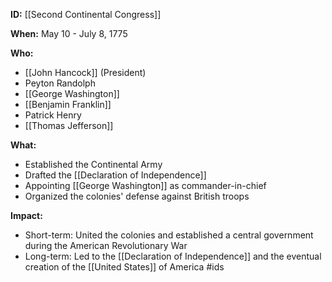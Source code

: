 **ID:** [[Second Continental Congress]]

**When:** May 10 - July 8, 1775

**Who:**
* [[John Hancock]] (President)
* Peyton Randolph
* [[George Washington]]
* [[Benjamin Franklin]]
* Patrick Henry
* [[Thomas Jefferson]]

**What:**
* Established the Continental Army
* Drafted the [[Declaration of Independence]]
* Appointing [[George Washington]] as commander-in-chief
* Organized the colonies' defense against British troops

**Impact:**
* Short-term: United the colonies and established a central government during the American Revolutionary War
* Long-term: Led to the [[Declaration of Independence]] and the eventual creation of the [[United States]] of America
#ids